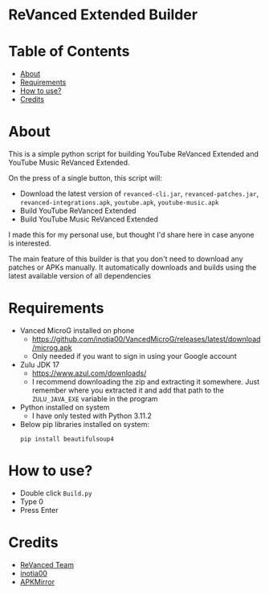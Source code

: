 # **ReVanced Extended Builder**

# Table of Contents

- [About](#about)
- [Requirements](#requirements)
- [How to use?](#how-to-use)
- [Credits](#credits)

# About

This is a simple python script for building YouTube ReVanced Extended and YouTube Music ReVanced Extended.

On the press of a single button, this script will:

* Download the latest version of `revanced-cli.jar`, `revanced-patches.jar`, `revanced-integrations.apk`, `youtube.apk`, `youtube-music.apk`
* Build YouTube ReVanced Extended
* Build YouTube Music ReVanced Extended

I made this for my personal use, but thought I'd share here in case anyone is interested.

The main feature of this builder is that you don't need to download any patches or APKs manually. It automatically downloads and builds using the latest available version of all dependencies

# Requirements

* Vanced MicroG installed on phone
  * https://github.com/inotia00/VancedMicroG/releases/latest/download/microg.apk
  * Only needed if you want to sign in using your Google account
* Zulu JDK 17
  * https://www.azul.com/downloads/
  * I recommend downloading the zip and extracting it somewhere. Just remember where you extracted it and add that path to the `ZULU_JAVA_EXE` variable in the program
* Python installed on system
  * I have only tested with Python 3.11.2
* Below pip libraries installed on system:
    ```
	pip install beautifulsoup4
	```

# How to use?

* Double click `Build.py`
* Type 0
* Press Enter

# Credits

* [ReVanced Team](https://github.com/revanced/)
* [inotia00](https://github.com/inotia00/)
* [APKMirror](https://www.apkmirror.com/)

